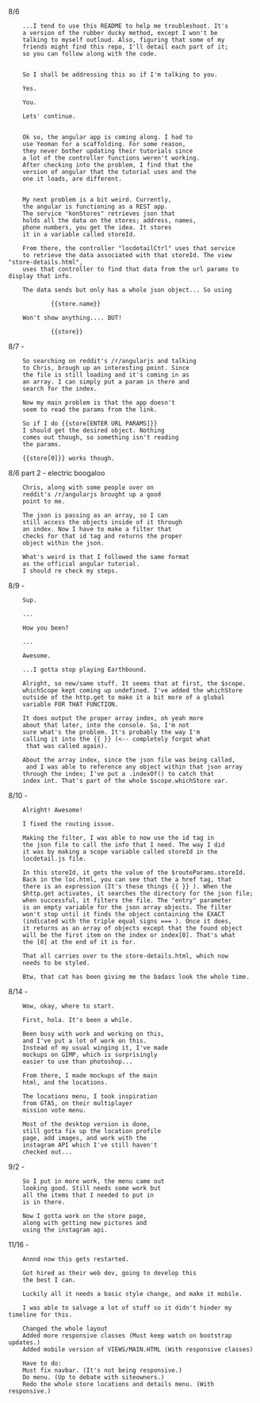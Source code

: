 8/6 	
		

		...I tend to use this README to help me troubleshoot. It's 
		a version of the rubber ducky method, except I won't be 
		talking to myself outloud. Also, figuring that some of my
		friends might find this repo, I'll detail each part of it;
		so you can follow along with the code. 


		So I shall be addressing this as if I'm talking to you. 

		Yes. 

		You. 

		Lets' continue. 


		Ok so, the angular app is coming along. I had to
		use Yeoman for a scaffolding. For some reason,
		they never bother updating their tutorials since 
		a lot of the controller functions weren't working. 
		After checking into the problem, I find that the 
		version of angular that the tutorial uses and the 
		one it loads, are different. 


		My next problem is a bit weird. Currently, 
		the angular is functioning as a REST app. 
		The service "konStores" retrieves json that 
		holds all the data on the stores; address, names,
		phone numbers, you get the idea. It stores 
		it in a variable called storeId.

		From there, the controller "locdetailCtrl" uses that service
		to retrieve the data associated with that storeId. The view "store-details.html", 
		uses that controller to find that data from the url params to display that info. 

		The data sends but only has a whole json object... So using

				{{store.name}} 

		Won't show anything.... BUT!

				{{store}}



8/7 - 

		So searching on reddit's /r/angularjs and talking 
		to Chris, brough up an interesting point. Since 
		the file is still loading and it's coming in as 
		an array. I can simply put a param in there and 
		search for the index. 

		Now my main problem is that the app doesn't 
		seem to read the params from the link. 

		So if I do {{store[ENTER URL PARAMS]}} 
		I should get the desired object. Nothing 
		comes out though, so something isn't reading 
		the params. 

		{{store[0]}} works though. 


8/6 part 2 - electric boogaloo

		Chris, along with some people over on 
		reddit's /r/angularjs brought up a good 
		point to me. 

		The json is passing as an array, so I can 
		still access the objects inside of it through
		an index. Now I have to make a filter that 
		checks for that id tag and returns the proper 
		object within the json.

		What's weird is that I followed the same format 
		as the official angular tutorial. 
		I should re check my steps. 



8/9 - 

		
		Sup.

		...

		How you been? 

		...

		Awesome. 

		...I gotta stop playing Earthbound.

		Alright, so new/same stuff. It seems that at first, the $scope.
		whichScope kept coming up undefined. I've added the whichStore
		outside of the http.get to make it a bit more of a global 
		variable FOR THAT FUNCTION. 

		It does output the proper array index, oh yeah more 
		about that later, into the console. So, I'm not 
		sure what's the problem. It's probably the way I'm 
		calling it into the {{ }} (<-- completely forgot what
		 that was called again).  

		About the array index, since the json file was being called,
		 and I was able to reference any object within that json array 
		through the index; I've put a .indexOf() to catch that 
		index int. That's part of the whole $scope.whichStore var. 


8/10 - 

		Alright! Awesome! 

		I fixed the routing issue. 

		Making the filter, I was able to now use the id tag in
		the json file to call the info that I need. The way I did
		it was by making a scope variable called storeId in the 
		locdetail.js file. 

		In this storeId, it gets the value of the $routeParams.storeId.
		Back in the loc.html, you can see that the a href tag, that 
		there is an expression (It's these things {{ }} ). When the
		$http.get activates, it searches the directory for the json file;
		when successful, it filters the file. The "entry" parameter
		is an empty variable for the json array objects. The filter
		won't stop until it finds the object containing the EXACT 
		(indicated with the triple equal signs === ). Once it does,
		it returns as an array of objects except that the found object
		will be the first item on the index or index[0]. That's what 
		the [0] at the end of it is for. 

		That all carries over to the store-details.html, which now 
		needs to be styled. 

		Btw, that cat has been giving me the badass look the whole time.


8/14 -

		Wow, okay, where to start.

		First, hola. It's been a while. 

		Been busy with work and working on this,
		and I've put a lot of work on this.
		Instead of my usual winging it, I've made
		mockups on GIMP, which is surprisingly 
		easier to use than photoshop...

		From there, I made mockups of the main
		html, and the locations.

		The locations menu, I took inspiration
		from GTA5, on their multiplayer
		mission vote menu. 

		Most of the desktop version is done,
		still gotta fix up the location profile
		page, add images, and work with the
		instagram API which I've still haven't
		checked out... 

9/2 - 

		So I put in more work, the menu came out
		looking good. Still needs some work but
		all the items that I needed to put in
		is in there. 

		Now I gotta work on the store page,
		along with getting new pictures and 
		using the instagram api. 



11/16 - 

		Annnd now this gets restarted. 

		Got hired as their web dev, going to develop this
		the best I can. 

		Luckily all it needs a basic style change, and make it mobile.

		I was able to salvage a lot of stuff so it didn't hinder my timeline for this. 

		Changed the whole layout
		Added more responsive classes (Must keep watch on bootstrap updates.)
		Added mobile version of VIEWS/MAIN.HTML (With responsive classes)

		Have to do:
		Must fix navbar. (It's not being responsive.)
		Do menu. (Up to debate with siteowners.)
		Redo the whole store locations and details menu. (With responsive.)
